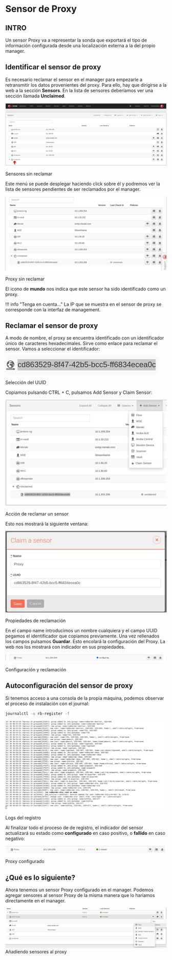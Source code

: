 # Sensor de Proxy

## INTRO

Un sensor Proxy va a representar la sonda que exportará el tipo de información configurada desde una localización externa a la del propio manager.

## Identificar el sensor de proxy

Es necesario reclamar el sensor en el manager para empezarle a retransmitir los datos provenientes del proxy. Para ello, hay que dirigirse a la web a la sección **Sensors**. En la lista de sensores deberíamos ver una sección llamada **Unclaimed**.

![Sensores sin reclamar](images/Unclaimed_loc.png)

Sensores sin reclamar

Este menú se puede desplegar haciendo click sobre él y podremos ver la lista de sensores pendientes de ser reclamados por el manager. 

![Proxy sin reclamar](images/proxy_unclaimed.png)

Proxy sin reclamar

El icono de **mundo** nos indica que este sensor ha sido identificado como un proxy.

!!! info "Tenga en cuenta..."
    La IP que se muestra en el sensor de proxy se corresponde con la interfaz de management.

## Reclamar el sensor de proxy

A modo de nombre, el proxy se encuentra identificado con un identificador único de caracteres hexadecimales. Sirve como enlace para reclamar el sensor. Vamos a seleccionar el identificador:

![Selección del UUID](images/select_uuid.png)

Selección del UUID

Copiamos pulsando CTRL + C, pulsamos Add Sensor y Claim Sensor:

![Acción de reclamar un sensor](images/Claim_sensor.png)

Acción de reclamar un sensor

Esto nos mostrará la siguiente ventana:

![Propiedades de reclamación](images/Claim_sensor_fields.png)

Propiedades de reclamación

En el campo name introducimos un nombre cualquiera y el campo UUID pegamos el identificador que copiamos previamente. Una vez rellenados los campos pulsamos **Guardar**. Esto encolará la configuración del Proxy. La web nos los mostrará con indicador en sus propiedades.

![Configuración y reclamación](images/Configuring_claimed.png)

Configuración y reclamación

## Autoconfiguración del sensor de proxy

Si tenemos acceso a una consola de la propia máquina, podemos observar el proceso de instalación con el journal:

``` bash title="Print the setup logs"
journalctl -u rb-register -f
```

![Logs del registro](images/journal_register.png)

Logs del registro

Al finalizar todo el proceso de de registro, el indicador del sensor actualizará su estado como **configurado** en caso positivo, o **fallido** en caso negativo:

![Proxy configurado](images/Proxy_configured.png)

Proxy configurado

## ¿Qué es lo siguiente?

Ahora tenemos un sensor Proxy configurado en el manager. Podemos agregar sensores al sensor Proxy de la misma manera que lo haríamos directamente en el manager.

![Añadiendo sensores al proxy](images/proxy_add_sensor.png)
Añadiendo sensores al proxy

